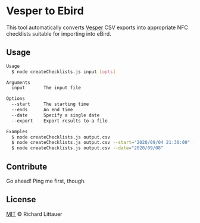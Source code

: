 # Vesper to Ebird

This tool automatically converts [Vesper](https://github.com/HaroldMills/vesper) CSV exports into appropriate NFC checklists suitable for importing into eBird. 

## Usage

```sh
Usage
  $ node createChecklists.js input [opts]

Arguments
  input       The input file

Options
  --start     The starting time
  --ends      An end time
  --date      Specify a single date
  --export    Export results to a file

Examples
  $ node createChecklists.js output.csv
  $ node createChecklists.js output.csv --start="2020/09/04 21:30:00" --end="2020/09/07 23:00:00" --export="2020-09-07 recorded"
  $ node createChecklists.js output.csv --date="2020/09/08"
```

## Contribute

Go ahead! Ping me first, though.

## License

[MIT](LICENSE) © Richard Littauer
